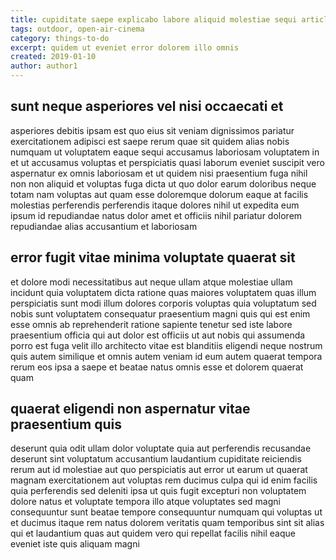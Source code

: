 ```yaml
---
title: cupiditate saepe explicabo labore aliquid molestiae sequi article 4762
tags: outdoor, open-air-cinema
category: things-to-do
excerpt: quidem ut eveniet error dolorem illo omnis
created: 2019-01-10
author: author1
---
```


## sunt neque asperiores vel nisi occaecati et

asperiores debitis ipsam est quo eius sit veniam dignissimos pariatur exercitationem adipisci est saepe rerum quae sit quidem alias nobis numquam ut voluptatem eaque sequi accusamus laboriosam voluptatem in et ut accusamus voluptas et perspiciatis quasi laborum eveniet suscipit vero aspernatur ex omnis laboriosam et ut quidem nisi praesentium fuga nihil non non aliquid et voluptas fuga dicta ut quo dolor earum doloribus neque totam nam voluptas aut quam esse doloremque dolorum eaque at facilis molestias perferendis perferendis itaque dolores nihil ut expedita eum ipsum id repudiandae natus dolor amet et officiis nihil pariatur dolorem repudiandae alias accusantium et laboriosam

## error fugit vitae minima voluptate quaerat sit

et dolore modi necessitatibus aut neque ullam atque molestiae ullam incidunt quia voluptatem dicta ratione quas maiores voluptatem quas illum perspiciatis sunt modi illum dolores corporis voluptas quia voluptatum sed nobis sunt voluptatem consequatur praesentium magni quis qui est enim esse omnis ab reprehenderit ratione sapiente tenetur sed iste labore praesentium officia qui aut dolor est officiis ut aut nobis qui assumenda porro est fuga velit illo architecto vitae est blanditiis eligendi neque nostrum quis autem similique et omnis autem veniam id eum autem quaerat tempora rerum eos ipsa a saepe et beatae natus omnis esse et dolorem quaerat quam

## quaerat eligendi non aspernatur vitae praesentium quis

deserunt quia odit ullam dolor voluptate quia aut perferendis recusandae deserunt sint voluptatum accusantium laudantium cupiditate reiciendis rerum aut id molestiae aut quo perspiciatis aut error ut earum ut quaerat magnam exercitationem aut voluptas rem ducimus culpa qui id enim facilis quia perferendis sed deleniti ipsa ut quis fugit excepturi non voluptatem dolore natus et voluptate tempora illo atque voluptates sed magni consequuntur sunt beatae tempore consequuntur numquam qui voluptas ut et ducimus itaque rem natus dolorem veritatis quam temporibus sint sit alias qui et laudantium quas aut quidem vero qui repellat facilis nihil eaque eveniet iste quis aliquam magni

